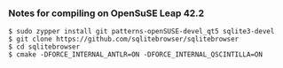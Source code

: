### Notes for compiling on OpenSuSE Leap 42.2

```
$ sudo zypper install git patterns-openSUSE-devel_qt5 sqlite3-devel
$ git clone https://github.com/sqlitebrowser/sqlitebrowser
$ cd sqlitebrowser
$ cmake -DFORCE_INTERNAL_ANTLR=ON -DFORCE_INTERNAL_QSCINTILLA=ON
```